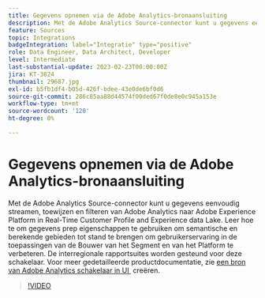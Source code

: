 ```yaml
---
title: Gegevens opnemen via de Adobe Analytics-bronaansluiting
description: Met de Adobe Analytics Source-connector kunt u gegevens eenvoudig streamen, toewijzen en filteren van Adobe Analytics naar Adobe Experience Platform in Real-Time Customer Profile and Experience data Lake.
feature: Sources
topic: Integrations
badgeIntegration: label="Integratie" type="positive"
role: Data Engineer, Data Architect, Developer
level: Intermediate
last-substantial-update: 2023-02-23T00:00:00Z
jira: KT-3824
thumbnail: 29687.jpg
exl-id: b5fb1df4-b05d-426f-bdee-43e0de6bf0d6
source-git-commit: 286c85aa88d44574f00ded67f0de8e0c945a153e
workflow-type: tm+mt
source-wordcount: '120'
ht-degree: 0%

---
```


# Gegevens opnemen via de Adobe Analytics-bronaansluiting

Met de Adobe Analytics Source-connector kunt u gegevens eenvoudig streamen, toewijzen en filteren van Adobe Analytics naar Adobe Experience Platform in Real-Time Customer Profile and Experience data Lake. Leer hoe te om gegevens prep eigenschappen te gebruiken om semantische en berekende gebieden tot stand te brengen om gebruikerservaring in de toepassingen van de Bouwer van het Segment en van het Platform te verbeteren. De interregionale rapportsuites worden gesteund voor deze schakelaar. Voor meer gedetailleerde productdocumentatie, zie [&#x200B; een bron van Adobe Analytics schakelaar in UI &#x200B;](https://experienceleague.adobe.com/docs/experience-platform/sources/ui-tutorials/create/adobe-applications/analytics.html?lang=nl-NL) creëren.

>[!VIDEO](https://video.tv.adobe.com/v/3430252?learn=on&enablevpops&captions=dut)
